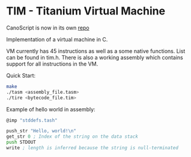 # TIM - Titanium Virtual Machine

CanoScript is now in its own [repo](https://www.github.com/CobbCoding1/canoscript)

Implementation of a virtual machine in C.

VM currently has 45 instructions as well as a some native functions. List can be found in tim.h.
There is also a working assembly which contains support for all instructions in the VM. 

Quick Start:
```bash
make
./tasm <assembly_file.tasm>
./tire <bytecode_file.tim>
```

Example of hello world in assembly:
```asm
@imp "stddefs.tash"

push_str "Hello, world!\n"
get_str 0 ; Index of the string on the data stack
push STDOUT
write ; length is inferred because the string is null-terminated
```

